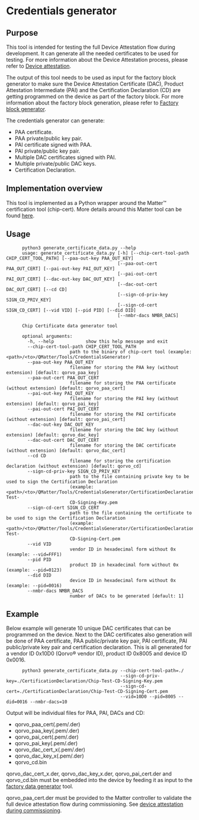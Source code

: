 # Credentials generator

## Purpose

This tool is intended for testing the full Device Attestation flow during development. It can generate all the needed
certificates to be used for testing. For more information about the Device Attestation process, please refer to
[Device attestation](../../Documents/Guides/device_attestation.md).

The output of this tool needs to be used as input for the factory block generator to make sure the Device Attestation
Certificate (DAC), Product Attestation Intermediate (PAI) and the Certification Declaration (CD) are getting
programmed on the device as part of the factory block. For more information about the factory block generation, please
refer to [Factory block generator](../FactoryData/README.md).

The credentials generator can generate:
* PAA certificate.
* PAA private/public key pair.
* PAI certificate signed with PAA.
* PAI private/public key pair.
* Multiple DAC certificates signed with PAI.
* Multiple private/public DAC keys.
* Certification Declaration.


## Implementation overview

This tool is implemented as a Python wrapper around the Matter&trade; certification tool (chip-cert). More details around this
Matter tool can be found [here](https://github.com/Qorvo/connectedhomeip/tree/v1.0.0.0_qorvo/src/tools/chip-cert).

## Usage


```
      python3 generate_certificate_data.py --help
      usage: generate_certificate_data.py [-h] [--chip-cert-tool-path CHIP_CERT_TOOL_PATH] [--paa-out-key PAA_OUT_KEY]
                                          [--paa-out-cert PAA_OUT_CERT] [--pai-out-key PAI_OUT_KEY]
                                          [--pai-out-cert PAI_OUT_CERT] [--dac-out-key DAC_OUT_KEY]
                                          [--dac-out-cert DAC_OUT_CERT] [--cd CD]
                                          [--sign-cd-priv-key SIGN_CD_PRIV_KEY]
                                          [--sign-cd-cert SIGN_CD_CERT] [--vid VID] [--pid PID] [--did DID]
                                          [--nmbr-dacs NMBR_DACS]

      Chip Certificate data generator tool

      optional arguments:
        -h, --help            show this help message and exit
        --chip-cert-tool-path CHIP_CERT_TOOL_PATH
                        path to the binary of chip-cert tool (example: <path>/<to>/QMatter/Tools/CredentialsGenerator)
        --paa-out-key PAA_OUT_KEY
                        filename for storing the PAA key (without extension) [default: qorvo_paa_key]
        --paa-out-cert PAA_OUT_CERT
                        filename for storing the PAA certificate (without extension) [default: qorvo_paa_cert]
        --pai-out-key PAI_OUT_KEY
                        filename for storing the PAI key (without extension) [default: qorvo_pai_key]
        --pai-out-cert PAI_OUT_CERT
                        filename for storing the PAI certificate (without extension) [default: qorvo_pai_cert]
        --dac-out-key DAC_OUT_KEY
                        filename for storing the DAC key (without extension) [default: qorvo_dac_key]
        --dac-out-cert DAC_OUT_CERT
                        filename for storing the DAC certificate (without extension) [default: qorvo_dac_cert]
        --cd CD
                        filename for storing the certification declaration (without extension) [default: qorvo_cd]
        --sign-cd-priv-key SIGN_CD_PRIV_KEY
                        path to the file containing private key to be used to sign the Certification Declaration
                        (example: <path>/<to>/QMatter/Tools/CredentialsGenerator/CertificationDeclaration/Chip-Test-
                        CD-Signing-Key.pem
        --sign-cd-cert SIGN_CD_CERT
                        path to the file containing the certificate to be used to sign the Certification Declaration
                        (example: <path>/<to>/QMatter/Tools/CredentialsGenerator/CertificationDeclaration/Chip-Test-
                        CD-Signing-Cert.pem
        --vid VID
                        vendor ID in hexadecimal form without 0x (example: --vid=FFF1)
        --pid PID
                        product ID in hexadecimal form without 0x (example: --pid=0123)
        --did DID
                        device ID in hexadecimal form without 0x (example: --pid=0016)
        --nmbr-dacs NMBR_DACS
                        number of DACs to be generated [default: 1]
```

## Example

Below example will generate 10 unique DAC certificates that can be programmed on the device. Next to the DAC
certificates also generation will be done of PAA certificate, PAA public/private key pair, PAI certificate, PAI
public/private key pair and certification declaration. This is all generated for a vendor ID 0x10D0
(Qorvo&reg; vendor ID), product ID 0x8005 and device ID 0x0016.


```
      python3 generate_certificate_data.py --chip-cert-tool-path=./
                                           --sign-cd-priv-key=./CertificationDeclaration/Chip-Test-CD-Signing-Key.pem
                                           --sign-cd-cert=./CertificationDeclaration/Chip-Test-CD-Signing-Cert.pem
                                           --vid=10D0 --pid=8005 --did=0016 --nmbr-dacs=10
```

Output will be individual files for PAA, PAI, DACs and CD:
* qorvo_paa_cert(.pem/.der)
* qorvo_paa_key(.pem/.der)
* qorvo_pai_cert(.pem/.der)
* qorvo_pai_key(.pem/.der)
* qorvo_dac_cert_x(.pem/.der)
* qorvo_dac_key_x(.pem/.der)
* qorvo_cd.bin

qorvo_dac_cert_x.der, qorvo_dac_key_x.der, qorvo_pai_cert.der and qorvo_cd.bin must be embedded into the device
by feeding it as input to the [factory data generator](../FactoryData/) tool.

qorvo_paa_cert.der must be provided to the Matter controller to validate the full device attestation flow during commissioning.
See [device attestation during commissioning](../../Documents/Guides/commissioning_posix_cli_chiptool.md#device-attestation).
